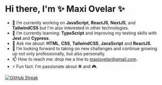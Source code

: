 # Hi there, I'm ✨ Maxi Ovelar ✨ 

- 🔭 I’m currently working on <b>JavaScript</b>, <b>ReactJS</b>, <b>NextJS</b>, and <b>TailwindCSS</b> but I'm also interested in other technologies.
- 🌱 I’m currently learning: <b>TypeScript</b> and improving my testing skills with <b>Jest</b> and <b>Cypress</b>.
- 💬 Ask me about: <b>HTML</b>, <b>CSS</b>, <b>TailwindCSS</b>, <b>JavaScript</b> and <b>ReactJS</b>.
- 💪 I’m looking forward to taking on new challenges and continue growing up not only professionally, but also personally.
- 📫 How to reach me: drop me a line to [maxiovelar@gmail.com](mailto:maxiovelar@gmail.com).
- ⚡ Fun fact: I'm passionate about :soccer: and :video_game:.
  
  
[![GitHub Streak](http://github-readme-streak-stats.herokuapp.com?user=maxiovelar&theme=merko&hide_border=true&date_format=M%20j%5B%2C%20Y%5D)](https://git.io/streak-stats)
